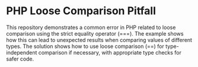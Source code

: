 # PHP Loose Comparison Pitfall

This repository demonstrates a common error in PHP related to loose comparison using the strict equality operator (===). The example shows how this can lead to unexpected results when comparing values of different types.  The solution shows how to use loose comparison (==) for type-independent comparison if necessary, with appropriate type checks for safer code.